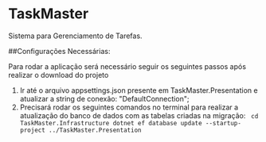 # TaskMaster
Sistema para Gerenciamento de Tarefas.

##Configurações Necessárias:

Para rodar a aplicação será necessário seguir os seguintes passos após realizar o download do projeto

  1. Ir até o arquivo appsettings.json presente em TaskMaster.Presentation e atualizar a string de conexão: "DefaultConnection";
  2. Precisará rodar os seguintes comandos no terminal para realizar a atualização do banco de dados com as tabelas criadas na migração:
    ```
    cd TaskMaster.Infrastructure
    dotnet ef database update --startup-project ../TaskMaster.Presentation```
